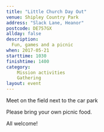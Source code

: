 ```yaml
---
title: "Little Church Day Out"
venue: Shipley Country Park
address: "Slack Lane, Heanor"
postcode: DE757GX
allday: false
description: 
  Fun, games and a picnic
when: 2017-05-21
starttime: 1030
finishtime: 1400
category:
    Mission activities
    Gathering
layout: event
---
```

Meet on the field next to the car park

Please bring your own picnic food.

All welcome!
